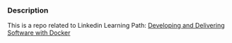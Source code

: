 ### Description
This is a repo related to Linkedin Learning Path: [Developing and Delivering Software with Docker](https://www.linkedin.com/learning/paths/developing-and-delivering-software-with-docker?u=2202138)